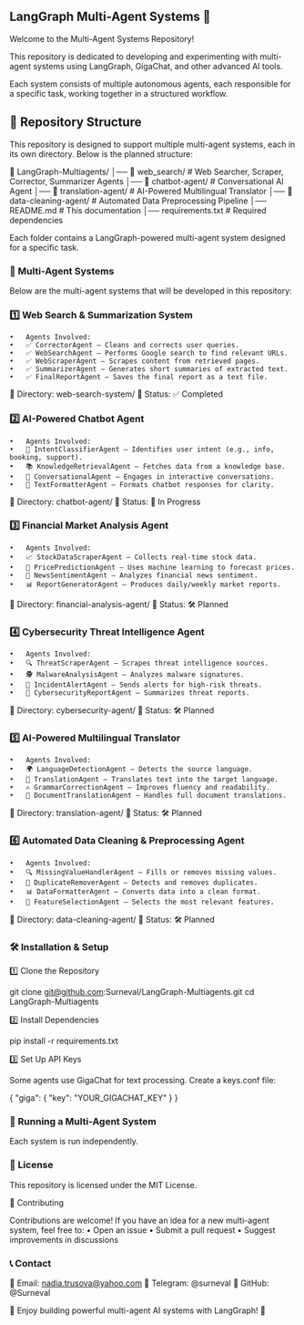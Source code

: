 ## LangGraph Multi-Agent Systems 🚀

Welcome to the Multi-Agent Systems Repository!

This repository is dedicated to developing and experimenting with multi-agent systems using LangGraph, GigaChat, and other advanced AI tools.

Each system consists of multiple autonomous agents, each responsible for a specific task, working together in a structured workflow.

## 📌 Repository Structure

This repository is designed to support multiple multi-agent systems, each in its own directory. Below is the planned structure:

📂 LangGraph-Multiagents/
│── 📂 web_search/        # Web Searcher, Scraper, Corrector, Summarizer Agents
│── 📂 chatbot-agent/            # Conversational AI Agent
│── 📂 translation-agent/        # AI-Powered Multilingual Translator
│── 📂 data-cleaning-agent/      # Automated Data Preprocessing Pipeline
│── README.md                    # This documentation
│── requirements.txt              # Required dependencies

Each folder contains a LangGraph-powered multi-agent system designed for a specific task.

### 🚀 Multi-Agent Systems

Below are the multi-agent systems that will be developed in this repository:

### 1️⃣ Web Search & Summarization System
	•	Agents Involved:
	•	✅ CorrectorAgent – Cleans and corrects user queries.
	•	✅ WebSearchAgent – Performs Google search to find relevant URLs.
	•	✅ WebScraperAgent – Scrapes content from retrieved pages.
	•	✅ SummarizerAgent – Generates short summaries of extracted text.
	•	✅ FinalReportAgent – Saves the final report as a text file.

📂 Directory: web-search-system/
📜 Status: ✅ Completed

### 2️⃣ AI-Powered Chatbot Agent
	•	Agents Involved:
	•	🤖 IntentClassifierAgent – Identifies user intent (e.g., info, booking, support).
	•	📚 KnowledgeRetrievalAgent – Fetches data from a knowledge base.
	•	💬 ConversationalAgent – Engages in interactive conversations.
	•	📝 TextFormatterAgent – Formats chatbot responses for clarity.

📂 Directory: chatbot-agent/
📜 Status: 🚧 In Progress

### 3️⃣ Financial Market Analysis Agent
	•	Agents Involved:
	•	📈 StockDataScraperAgent – Collects real-time stock data.
	•	🤖 PricePredictionAgent – Uses machine learning to forecast prices.
	•	📰 NewsSentimentAgent – Analyzes financial news sentiment.
	•	📊 ReportGeneratorAgent – Produces daily/weekly market reports.

📂 Directory: financial-analysis-agent/
📜 Status: 🛠 Planned

### 4️⃣ Cybersecurity Threat Intelligence Agent
	•	Agents Involved:
	•	🔍 ThreatScraperAgent – Scrapes threat intelligence sources.
	•	🕵️ MalwareAnalysisAgent – Analyzes malware signatures.
	•	🚨 IncidentAlertAgent – Sends alerts for high-risk threats.
	•	📄 CybersecurityReportAgent – Summarizes threat reports.

📂 Directory: cybersecurity-agent/
📜 Status: 🛠 Planned

### 5️⃣ AI-Powered Multilingual Translator
	•	Agents Involved:
	•	🌍 LanguageDetectionAgent – Detects the source language.
	•	🔄 TranslationAgent – Translates text into the target language.
	•	✍️ GrammarCorrectionAgent – Improves fluency and readability.
	•	📄 DocumentTranslationAgent – Handles full document translations.

📂 Directory: translation-agent/
📜 Status: 🛠 Planned

### 6️⃣ Automated Data Cleaning & Preprocessing Agent
	•	Agents Involved:
	•	🔍 MissingValueHandlerAgent – Fills or removes missing values.
	•	🧼 DuplicateRemoverAgent – Detects and removes duplicates.
	•	📊 DataFormatterAgent – Converts data into a clean format.
	•	📑 FeatureSelectionAgent – Selects the most relevant features.

📂 Directory: data-cleaning-agent/
📜 Status: 🛠 Planned

### 🛠️ Installation & Setup

1️⃣ Clone the Repository

git clone git@github.com:Surneval/LangGraph-Multiagents.git
cd LangGraph-Multiagents

2️⃣ Install Dependencies

pip install -r requirements.txt

3️⃣ Set Up API Keys

Some agents use GigaChat for text processing. Create a keys.conf file:

{
  "giga": {
    "key": "YOUR_GIGACHAT_KEY"
  }
}

### 🚀 Running a Multi-Agent System

Each system is run independently.


### 📜 License

This repository is licensed under the MIT License.

🙌 Contributing

Contributions are welcome! If you have an idea for a new multi-agent system, feel free to:
	•	Open an issue
	•	Submit a pull request
	•	Suggest improvements in discussions

### 📞 Contact

📧 Email: nadia.trusova@yahoo.com
💬 Telegram: @surneval
🐙 GitHub: @Surneval

🚀 Enjoy building powerful multi-agent AI systems with LangGraph! 🚀
